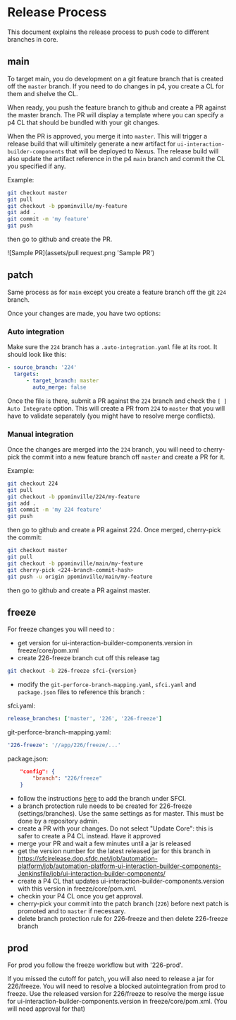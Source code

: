 # Release Process

This document explains the release process to push code to different branches in core.

## main

To target main, you do development on a git feature branch that is created off the `master` branch. If you need to do changes in p4, you create a CL for them and shelve the CL.

When ready, you push the feature branch to github and create a PR against the master branch. The PR will display a template where you can specify a p4 CL that should be bundled with your git changes.

When the PR is approved, you merge it into `master`. This will trigger a release build that will ultimitely generate a new artifact for `ui-interaction-builder-components` that will be deployed to Nexus. The release build will also update the artifact reference in the p4 `main` branch and commit the CL you specified if any.

Example:

```sh
git checkout master
git pull
git checkout -b ppominville/my-feature
git add .
git commit -m 'my feature'
git push
```

then go to github and create the PR.

![Sample PR](assets/pull request.png 'Sample PR')

## patch

Same process as for `main` except you create a feature branch off the git `224` branch.

Once your changes are made, you have two options:

### Auto integration

Make sure the `224` branch has a `.auto-integration.yaml` file at its root.
It should look like this:

```yaml
- source_branch: '224'
  targets:
      - target_branch: master
        auto_merge: false
```

Once the file is there, submit a PR against the `224` branch and check the `[ ] Auto Integrate` option.
This will create a PR from `224` to `master` that you will have to validate separately (you might have to resolve merge conflicts).

### Manual integration

Once the changes are merged into the `224` branch, you will need to cherry-pick the commit into a new feature branch off `master` and create a PR for it.

Example:

```sh
git checkout 224
git pull
git checkout -b ppominville/224/my-feature
git add .
git commit -m 'my 224 feature'
git push
```

then go to github and create a PR against 224. Once merged, cherry-pick the commit:

```sh
git checkout master
git pull
git checkout -b ppominville/main/my-feature
git cherry-pick <224-branch-commit-hash>
git push -u origin ppominville/main/my-feature
```

then go to github and create a PR against master.

## freeze

For freeze changes you will need to :

-   get version for ui-interaction-builder-components.version in freeze/core/pom.xml
-   create 226-freeze branch cut off this release tag

```sh
git checkout -b 226-freeze sfci-{version}
```

-   modify the `git-perforce-branch-mapping.yaml`, `sfci.yaml` and `package.json` files to reference this branch :

sfci.yaml:

```yaml
release_branches: ['master', '226', '226-freeze']
```

git-perforce-branch-mapping.yaml:

```yaml
'226-freeze': '//app/226/freeze/...'
```

package.json:

```json
    "config": {
        "branch": "226/freeze"
    }
```

-   follow the instructions [here](/docs/README.md#SFCI-Setup) to add the branch under SFCI.
-   a branch protection rule needs to be created for 226-freeze (settings/branches). Use the same settings as for master. This must be done by a repository admin.
-   create a PR with your changes. Do not select "Update Core": this is safer to create a P4 CL instead. Have it approved
-   merge your PR and wait a few minutes until a jar is released
-   get the version number for the latest released jar for this branch in https://sfcirelease.dop.sfdc.net/job/automation-platform/job/automation-platform-ui-interaction-builder-components-Jenkinsfile/job/ui-interaction-builder-components/
-   create a P4 CL that updates ui-interaction-builder-components.version with this version in freeze/core/pom.xml.
-   checkin your P4 CL once you get approval.
-   cherry-pick your commit into the patch branch (`226`) before next patch is promoted and to `master` if necessary.
-   delete branch protection rule for 226-freeze and then delete 226-freeze branch

## prod

For prod you follow the freeze workflow but with '226-prod'.

If you missed the cutoff for patch, you will also need to release a jar for 226/freeze.
You will need to resolve a blocked autointegration from prod to freeze. Use the released version for 226/freeze to resolve the merge issue for ui-interaction-builder-components.version in freeze/core/pom.xml. (You will need approval for that)
